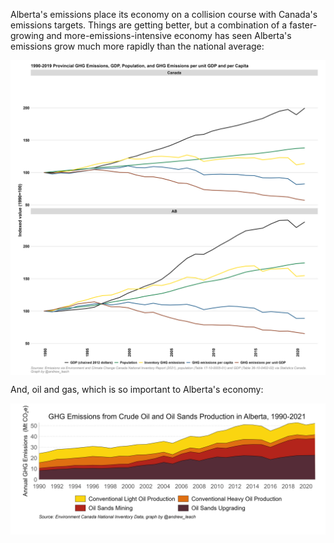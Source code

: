 Alberta's emissions place its economy on a collision course with Canada's emissions targets. Things are getting better, but a combination of a faster-growing and more-emissions-intensive economy has seen Alberta's emissions grow much more rapidly than the national average:

<a href="images/AB_proj.png" target="_blank">
  <img border="0" align="center"  src="images/index_ghgs_AB.png"/>
</a>


And, oil and gas, which is so important to Alberta's economy:

<a href="images/nir_AB_oil_gas.png" target="_blank">
  <img border="0" align="center"  src="images/nir_AB_oil_gas.png"/>
</a>

